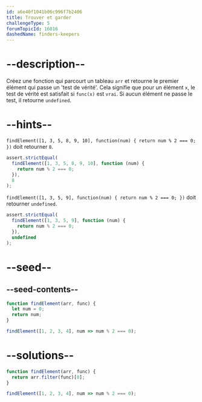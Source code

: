 ```yaml
---
id: a6e40f1041b06c996f7b2406
title: Trouver et garder
challengeType: 5
forumTopicId: 16016
dashedName: finders-keepers
---
```


# --description--

Créez une fonction qui parcourt un tableau `arr` et retourne le premier élément qui passe un 'test de vérité'. Cela signifie que pour un élément `x`, le test de vérité est satisfait si `func(x)` est `vrai`. Si aucun élément ne passe le test, il retourne `undefined`.

# --hints--

`findElement([1, 3, 5, 8, 9, 10], function(num) { return num % 2 === 0; })` doit retourner `8`.

```js
assert.strictEqual(
  findElement([1, 3, 5, 8, 9, 10], function (num) {
    return num % 2 === 0;
  }),
  8
);
```

`findElement([1, 3, 5, 9], function(num) { return num % 2 === 0; })` doit retourner `undefined`.

```js
assert.strictEqual(
  findElement([1, 3, 5, 9], function (num) {
    return num % 2 === 0;
  }),
  undefined
);
```

# --seed--

## --seed-contents--

```js
function findElement(arr, func) {
  let num = 0;
  return num;
}

findElement([1, 2, 3, 4], num => num % 2 === 0);
```

# --solutions--

```js
function findElement(arr, func) {
  return arr.filter(func)[0];
}

findElement([1, 2, 3, 4], num => num % 2 === 0);
```
